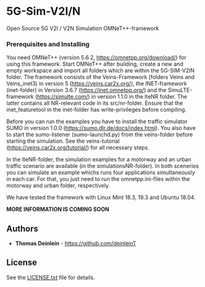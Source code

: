 # 5G-Sim-V2I/N
Open Source 5G V2I / V2N Simulation OMNeT++-framework

### Prerequisites and Installing
You need OMNeT++ (version 5.6.2, https://omnetpp.org/download/) for using this framework. Start OMNeT++ after building, create a new and empty workspace and import all folders which are within the 5G-SIM-V2IN folder. 
The framework consists of the Veins-Framework (folders Veins and Veins_inet3) in version 5 (https://veins.car2x.org/), the INET-framework (inet-folder) in Version 3.6.7 (https://inet.omnetpp.org/) and the SimuLTE-framework (https://simulte.com/) in version 1.1.0 in the lteNR folder. The latter contains all NR-relevant code in its src/nr-folder. Ensure that the inet_featuretool in the inet-folder has write-privileges before compiling.

Before you can run the examples you have to install the traffic simulator SUMO in version 1.0.0 (https://sumo.dlr.de/docs/index.html). You also have to start the sumo-listener (sumo-launchd.py) from the veins-folder before starting the simulation. See the veins-tutorial (https://veins.car2x.org/tutorial/) for all necessary steps.

In the lteNR-folder, the simulation examples for a motorway and an urban traffic scenario are available (in the simulationsNR-folder). In both scenerios you can simulate an example whichs runs four applications simultaneously in each car. For that, you just need to run the omnetpp.ini-files within the motorway and urban folder, respectively.

We have tested the framework with Linux Mint 18.3, 19.3 and Ubuntu 18.04.


**MORE INFORMATION IS COMING SOON**

## Authors

* **Thomas Deinlein** - https://github.com/deinleinT

## License

See the [LICENSE.txt](LICENSE.txt) file for details.
